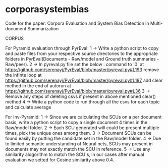 # corporasystembias

Code for the paper: Corpora Evaluation and System Bias Detection in Multi-document Summarization


CORPUS 


For Pyramid evaluation through PyrEval:
1 -> Write a python script to copy and paste files from your respective source directories to the appropriate folders in PyrEval(Documents - Raw/model and Ground truth summaries -      Raw/peer).
2 -> In pyreval.py file set the below :
     command to '0' at https://github.com/serenayj/PyrEval/blob/master/pyreval.py#L193
     remove the infinte loop at https://github.com/serenayj/PyrEval/blob/master/pyreval.py#L187
     add clear method in the end of autorun at https://github.com/serenayj/PyrEval/blob/master/pyreval.py#L36
3 -> Remove any steps of deleting csvs if present in above mentioned clear() method
4 -> Write a python code to run through all the csvs for each topic and calculate average

For Inv-Pyramid:
1 -> Since we are calculating the SCUs on a per document basis, write a python script to copy a single document 4 times in the Raw/model folder.
2 -> Each SCU generated will could be present multiple times, pick the unique ones among them.
3 -> Document SCUs can be found easily by putting the candidate set in the Raw/model folder.
4 -> Due to limited semantic understanding of Neural nets, SCUs may present in documents may not exactly match the SCU in reference.
5 -> Use any similarity alogorithm to match the SCU's, in our cases after manual evaluation we setted for Cosine similarity above 0.4.
